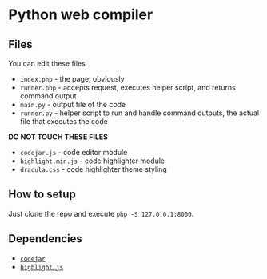 # Python web compiler

## Files

You can edit these files

- `index.php` - the page, obviously
- `runner.php` - accepts request, executes helper script, and returns command output
- `main.py` - output file of the code
- `runner.py` - helper script to run and handle command outputs, the actual file that executes the code

**DO NOT TOUCH THESE FILES**

- `codejar.js` - code editor module
- `highlight.min.js` - code highlighter module
- `dracula.css` - code highlighter theme styling

## How to setup

Just clone the repo and execute `php -S 127.0.0.1:8000`.

## Dependencies

- [`codejar`](https://github.com/antonmedv/codejar)
- [`highlight.js`](https://highlightjs.org/)
